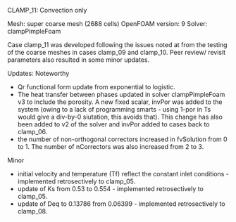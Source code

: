 CLAMP_11: Convection only

Mesh: super coarse mesh (2688 cells)
OpenFOAM version: 9
Solver: clampPimpleFoam

Case clamp_11 was developed following the issues noted at from the testing of the coarse meshes in cases clamp_09 and clamp_10. Peer review/ revisit parameters also resulted in some minor updates.

Updates:
Noteworthy
- Qr functional form update from exponential to logistic.
- The heat transfer between phases updated in solver clampPimpleFoam v3 to include the porosity. A new fixed scalar, invPor was added to the system (owing to a lack of programming smarts - using 1-por in Ts would give a div-by-0 siutation, this avoids that). This change has also been added to v2 of the solver and invPor added to cases back to clamp_06.
- the number of non-orthogonal correctors increased in fvSolution from 0 to 1. The number of nCorrectors was also increased from 2 to 3.

Minor
- initial velocity and temperature (Tf) reflect the constant inlet conditions - implemented retrosectively to clamp_05.
- update of Ks from 0.53 to 0.554 - implemented retrosectively to clamp_05.
- update of Deq to 0.13786 from 0.06399 - implemented retrosectively to clamp_08.
